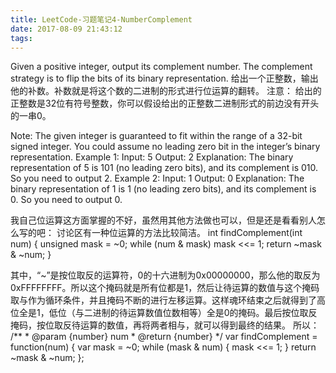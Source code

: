 ```yaml
---
title: LeetCode-习题笔记4-NumberComplement
date: 2017-08-09 21:43:12
tags:
---
```


Given a positive integer, output its complement number. The complement strategy is to flip the bits of its binary representation.
给出一个正整数，输出他的补数。补数就是将这个数的二进制的形式进行位运算的翻转。
注意：
给出的正整数是32位有符号整数，你可以假设给出的正整数二进制形式的前边没有开头的一串0。


Note:
The given integer is guaranteed to fit within the range of a 32-bit signed integer.
You could assume no leading zero bit in the integer’s binary representation.
Example 1:
Input: 5
Output: 2
Explanation: The binary representation of 5 is 101 (no leading zero bits), and its complement is 010. So you need to output 2.
Example 2:
Input: 1
Output: 0
Explanation: The binary representation of 1 is 1 (no leading zero bits), and its complement is 0. So you need to output 0.


我自己位运算这方面掌握的不好，虽然用其他方法做也可以，但是还是看看别人怎么写的吧：
讨论区有一种位运算的方法比较简洁。
    int findComplement(int num) {
        unsigned mask = ~0;
        while (num & mask) mask <<= 1;
        return ~mask & ~num;
    }

其中，“~”是按位取反的运算符，0的十六进制为0x00000000，那么他的取反为0xFFFFFFFF。所以这个掩码就是所有位都是1，然后让待运算的数值与这个掩码取与作为循环条件，并且掩码不断的进行左移运算。这样魂环结束之后就得到了高位全是1，低位（与二进制的待运算数值位数相等）全是0的掩码。最后按位取反掩码，按位取反待运算的数值，再将两者相与，就可以得到最终的结果。
所以：
	/**
	 * @param {number} num
	 * @return {number}
	 */
	var findComplement = function(num) {
	    var mask = ~0;
	    while (mask & num) {
	        mask <<= 1;
	    }
	    return ~mask & ~num;
	};